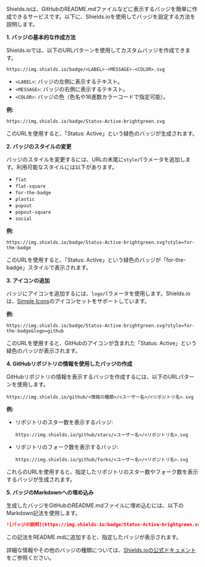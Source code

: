 
Shields.ioは、GitHubのREADME.mdファイルなどに表示するバッジを簡単に作成できるサービスです。以下に、Shields.ioを使用してバッジを設定する方法を説明します。

**1. バッジの基本的な作成方法**

Shields.ioでは、以下のURLパターンを使用してカスタムバッジを作成できます。

```
https://img.shields.io/badge/<LABEL>-<MESSAGE>-<COLOR>.svg
```

- `<LABEL>`: バッジの左側に表示するテキスト。
- `<MESSAGE>`: バッジの右側に表示するテキスト。
- `<COLOR>`: バッジの色（色名や16進数カラーコードで指定可能）。

**例:**

```
https://img.shields.io/badge/Status-Active-brightgreen.svg
```

このURLを使用すると、「Status: Active」という緑色のバッジが生成されます。

**2. バッジのスタイルの変更**

バッジのスタイルを変更するには、URLの末尾に`style`パラメータを追加します。利用可能なスタイルには以下があります。

- `flat`
- `flat-square`
- `for-the-badge`
- `plastic`
- `popout`
- `popout-square`
- `social`

**例:**

```
https://img.shields.io/badge/Status-Active-brightgreen.svg?style=for-the-badge
```

このURLを使用すると、「Status: Active」という緑色のバッジが「for-the-badge」スタイルで表示されます。

**3. アイコンの追加**

バッジにアイコンを追加するには、`logo`パラメータを使用します。Shields.ioは、[Simple Icons](https://simpleicons.org/)のアイコンセットをサポートしています。

**例:**

```
https://img.shields.io/badge/Status-Active-brightgreen.svg?style=for-the-badge&logo=github
```

このURLを使用すると、GitHubのアイコンが含まれた「Status: Active」という緑色のバッジが表示されます。

**4. GitHubリポジトリの情報を使用したバッジの作成**

GitHubリポジトリの情報を表示するバッジを作成するには、以下のURLパターンを使用します。

```
https://img.shields.io/github/<情報の種類>/<ユーザー名>/<リポジトリ名>.svg
```

**例:**

- リポジトリのスター数を表示するバッジ:

  ```
  https://img.shields.io/github/stars/<ユーザー名>/<リポジトリ名>.svg
  ```

- リポジトリのフォーク数を表示するバッジ:

  ```
  https://img.shields.io/github/forks/<ユーザー名>/<リポジトリ名>.svg
  ```

これらのURLを使用すると、指定したリポジトリのスター数やフォーク数を表示するバッジが生成されます。

**5. バッジのMarkdownへの埋め込み**

生成したバッジをGitHubのREADME.mdファイルに埋め込むには、以下のMarkdown記法を使用します。

```markdown
![バッジの説明](https://img.shields.io/badge/Status-Active-brightgreen.svg)
```

この記法をREADME.mdに追加すると、指定したバッジが表示されます。

詳細な情報やその他のバッジの種類については、[Shields.ioの公式ドキュメント](https://shields.io/docs/)をご参照ください。 
